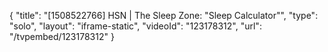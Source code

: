 {
    "title": "[1508522766] HSN | The Sleep Zone: \"Sleep Calculator\"",
    "type": "solo",
    "layout": "iframe-static",
    "videoId": "123178312",
    "url": "\/tvpembed\/123178312"
}